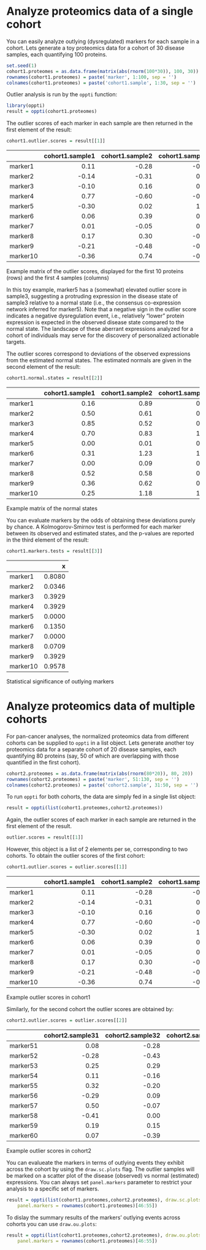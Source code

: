 # Analyze proteomics data of a single cohort

You can easily analyze outlying (dysregulated) markers for each sample
in a cohort. Lets generate a toy proteomics data for a cohort of 30
disease samples, each quantifying 100 proteins.

``` r
set.seed(1)
cohort1.proteomes = as.data.frame(matrix(abs(rnorm(100*30)), 100, 30)) 
rownames(cohort1.proteomes) = paste('marker', 1:100, sep = '')
colnames(cohort1.proteomes) = paste('cohort1.sample', 1:30, sep = '')
```

Outlier analysis is run by the `oppti` function:

``` r
library(oppti)
result = oppti(cohort1.proteomes)
```

The outlier scores of each marker in each sample are then returned in
the first element of the
result:

``` r
cohort1.outlier.scores = result[[1]] 
```

|          | cohort1.sample1 | cohort1.sample2 | cohort1.sample3 | cohort1.sample4 |
| -------- | --------------: | --------------: | --------------: | --------------: |
| marker1  |            0.11 |          \-0.28 |          \-0.31 |            0.12 |
| marker2  |          \-0.14 |          \-0.31 |            0.32 |          \-0.08 |
| marker3  |          \-0.10 |            0.16 |            0.55 |            0.65 |
| marker4  |            0.77 |          \-0.60 |          \-0.68 |          \-0.18 |
| marker5  |          \-0.30 |            0.02 |            1.62 |            1.01 |
| marker6  |            0.06 |            0.39 |            0.77 |            0.55 |
| marker7  |            0.01 |          \-0.05 |            0.00 |          \-0.06 |
| marker8  |            0.17 |            0.30 |          \-0.01 |          \-0.02 |
| marker9  |          \-0.21 |          \-0.48 |          \-0.80 |            0.02 |
| marker10 |          \-0.36 |            0.74 |          \-0.36 |          \-0.55 |

Example matrix of the outlier scores, displayed for the first 10
proteins (rows) and the first 4 samples (columns)

In this toy example, marker5 has a (somewhat) elevated outlier score in
sample3, suggesting a protruding expression in the disease state of
sample3 relative to a normal state (i.e., the consensus co-expression
network inferred for marker5). Note that a negative sign in the outlier
score indicates a negative dysregulation event, i.e., relatively “lower”
protein expression is expected in the observed disease state compared to
the normal state. The landscape of these aberrant expressions analyzed
for a cohort of individuals may serve for the discovery of personalized
actionable targets.

The outlier scores correspond to deviations of the observed expressions
from the estimated normal states. The estimated normals are given in the
second element of the
result:

``` r
cohort1.normal.states = result[[2]] 
```

|          | cohort1.sample1 | cohort1.sample2 | cohort1.sample3 | cohort1.sample4 |
| -------- | --------------: | --------------: | --------------: | --------------: |
| marker1  |            0.16 |            0.89 |            0.59 |            0.56 |
| marker2  |            0.50 |            0.61 |            0.85 |            0.94 |
| marker3  |            0.85 |            0.52 |            0.77 |            1.11 |
| marker4  |            0.70 |            0.83 |            1.43 |            0.31 |
| marker5  |            0.00 |            0.01 |            0.02 |            0.07 |
| marker6  |            0.31 |            1.23 |            1.69 |            0.51 |
| marker7  |            0.00 |            0.09 |            0.03 |            0.01 |
| marker8  |            0.52 |            0.58 |            0.52 |            0.59 |
| marker9  |            0.36 |            0.62 |            0.54 |            0.92 |
| marker10 |            0.25 |            1.18 |            1.03 |            1.06 |

Example matrix of the normal states

You can evaluate markers by the odds of obtaining these deviations
purely by chance. A Kolmogorov-Smirnov test is performed for each marker
between its observed and estimated states, and the p-values are reported
in the third element of the result:

``` r
cohort1.markers.tests = result[[3]] 
```

|          |      x |
| -------- | -----: |
| marker1  | 0.8080 |
| marker2  | 0.0346 |
| marker3  | 0.3929 |
| marker4  | 0.3929 |
| marker5  | 0.0000 |
| marker6  | 0.1350 |
| marker7  | 0.0000 |
| marker8  | 0.0709 |
| marker9  | 0.3929 |
| marker10 | 0.9578 |

Statistical significance of outlying markers

# Analyze proteomics data of multiple cohorts

For pan-cancer analyses, the normalized proteomics data from different
cohorts can be supplied to `oppti` in a list object. Lets generate
another toy proteomics data for a separate cohort of 20 disease samples,
each quantifying 80 proteins (say, 50 of which are overlapping with
those quantified in the first cohort).

``` r
cohort2.proteomes = as.data.frame(matrix(abs(rnorm(80*20)), 80, 20)) 
rownames(cohort2.proteomes) = paste('marker', 51:130, sep = '')
colnames(cohort2.proteomes) = paste('cohort2.sample', 31:50, sep = '')
```

To run `oppti` for both cohorts, the data are simply fed in a single
list object:

``` r
result = oppti(list(cohort1.proteomes,cohort2.proteomes))
```

Again, the outlier scores of each marker in each sample are returned in
the first element of the result.

``` r
outlier.scores = result[[1]]
```

However, this object is a list of 2 elements per se, corresponding to
two cohorts. To obtain the outlier scores of the first
cohort:

``` r
cohort1.outlier.scores = outlier.scores[[1]]
```

|          | cohort1.sample1 | cohort1.sample2 | cohort1.sample3 | cohort1.sample4 |
| -------- | --------------: | --------------: | --------------: | --------------: |
| marker1  |            0.11 |          \-0.28 |          \-0.31 |            0.12 |
| marker2  |          \-0.14 |          \-0.31 |            0.32 |          \-0.08 |
| marker3  |          \-0.10 |            0.16 |            0.55 |            0.65 |
| marker4  |            0.77 |          \-0.60 |          \-0.68 |          \-0.18 |
| marker5  |          \-0.30 |            0.02 |            1.62 |            1.01 |
| marker6  |            0.06 |            0.39 |            0.77 |            0.55 |
| marker7  |            0.01 |          \-0.05 |            0.00 |          \-0.06 |
| marker8  |            0.17 |            0.30 |          \-0.01 |          \-0.02 |
| marker9  |          \-0.21 |          \-0.48 |          \-0.80 |            0.02 |
| marker10 |          \-0.36 |            0.74 |          \-0.36 |          \-0.55 |

Example outlier scores in cohort1

Similarly, for the second cohort the outlier scores are obtained
by:

``` r
cohort2.outlier.scores = outlier.scores[[2]]
```

|          | cohort2.sample31 | cohort2.sample32 | cohort2.sample33 | cohort2.sample34 |
| -------- | ---------------: | ---------------: | ---------------: | ---------------: |
| marker51 |             0.08 |           \-0.28 |             0.23 |           \-0.17 |
| marker52 |           \-0.28 |           \-0.43 |           \-0.41 |             0.13 |
| marker53 |             0.25 |             0.29 |             0.00 |           \-0.13 |
| marker54 |             0.11 |           \-0.16 |             0.38 |           \-0.12 |
| marker55 |             0.32 |           \-0.20 |             0.67 |             0.61 |
| marker56 |           \-0.29 |             0.09 |           \-0.21 |             0.23 |
| marker57 |             0.50 |           \-0.07 |             0.38 |           \-0.40 |
| marker58 |           \-0.41 |             0.00 |             0.23 |             0.64 |
| marker59 |             0.19 |             0.15 |           \-0.15 |           \-0.03 |
| marker60 |             0.07 |           \-0.39 |             0.28 |           \-0.33 |

Example outlier scores in cohort2

You can evalueate the markers in terms of outlying events they exhibit
across the cohort by using the `draw.sc.plots` flag. The outlier samples
will be marked on a scatter plot of the disease (observed) vs normal
(estimated) expressions. You can always set `panel.markers` parameter to
restrict your analysis to a specific set of
markers.

``` r
result = oppti(list(cohort1.proteomes,cohort2.proteomes), draw.sc.plots = TRUE,
    panel.markers = rownames(cohort1.proteomes)[46:55])
```

To dislay the summary results of the markers’ outlying events across
cohorts you can use
`draw.ou.plots`:

``` r
result = oppti(list(cohort1.proteomes,cohort2.proteomes), draw.ou.plots = TRUE,
    panel.markers = rownames(cohort1.proteomes)[46:55])
```
